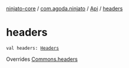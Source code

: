 [ninjato-core](../../index.md) / [com.agoda.ninjato](../index.md) / [Api](index.md) / [headers](./headers.md)

# headers

`val headers: `[`Headers`](../../com.agoda.ninjato.http/-headers/index.md)

Overrides [Commons.headers](../../com.agoda.ninjato.dsl/-commons/headers.md)

